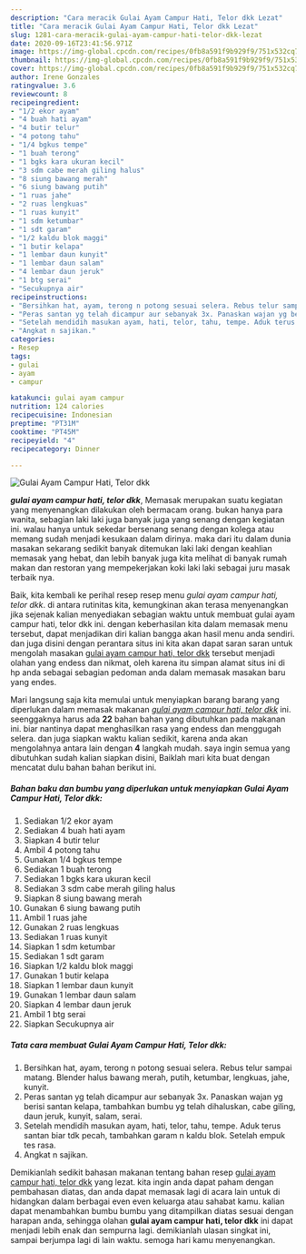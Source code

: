 ```yaml
---
description: "Cara meracik Gulai Ayam Campur Hati, Telor dkk Lezat"
title: "Cara meracik Gulai Ayam Campur Hati, Telor dkk Lezat"
slug: 1281-cara-meracik-gulai-ayam-campur-hati-telor-dkk-lezat
date: 2020-09-16T23:41:56.971Z
image: https://img-global.cpcdn.com/recipes/0fb8a591f9b929f9/751x532cq70/gulai-ayam-campur-hati-telor-dkk-foto-resep-utama.jpg
thumbnail: https://img-global.cpcdn.com/recipes/0fb8a591f9b929f9/751x532cq70/gulai-ayam-campur-hati-telor-dkk-foto-resep-utama.jpg
cover: https://img-global.cpcdn.com/recipes/0fb8a591f9b929f9/751x532cq70/gulai-ayam-campur-hati-telor-dkk-foto-resep-utama.jpg
author: Irene Gonzales
ratingvalue: 3.6
reviewcount: 8
recipeingredient:
- "1/2 ekor ayam"
- "4 buah hati ayam"
- "4 butir telur"
- "4 potong tahu"
- "1/4 bgkus tempe"
- "1 buah terong"
- "1 bgks kara ukuran kecil"
- "3 sdm cabe merah giling halus"
- "8 siung bawang merah"
- "6 siung bawang putih"
- "1 ruas jahe"
- "2 ruas lengkuas"
- "1 ruas kunyit"
- "1 sdm ketumbar"
- "1 sdt garam"
- "1/2 kaldu blok maggi"
- "1 butir kelapa"
- "1 lembar daun kunyit"
- "1 lembar daun salam"
- "4 lembar daun jeruk"
- "1 btg serai"
- "Secukupnya air"
recipeinstructions:
- "Bersihkan hat, ayam, terong n potong sesuai selera. Rebus telur sampai matang. Blender halus bawang merah, putih, ketumbar, lengkuas, jahe, kunyit."
- "Peras santan yg telah dicampur aur sebanyak 3x. Panaskan wajan yg berisi santan kelapa, tambahkan bumbu yg telah dihaluskan, cabe giling, daun jeruk, kunyit, salam, serai."
- "Setelah mendidih masukan ayam, hati, telor, tahu, tempe. Aduk terus santan biar tdk pecah, tambahkan garam n kaldu blok. Setelah empuk tes rasa."
- "Angkat n sajikan."
categories:
- Resep
tags:
- gulai
- ayam
- campur

katakunci: gulai ayam campur 
nutrition: 124 calories
recipecuisine: Indonesian
preptime: "PT31M"
cooktime: "PT45M"
recipeyield: "4"
recipecategory: Dinner

---
```



![Gulai Ayam Campur Hati, Telor dkk](https://img-global.cpcdn.com/recipes/0fb8a591f9b929f9/751x532cq70/gulai-ayam-campur-hati-telor-dkk-foto-resep-utama.jpg)

<b><i>gulai ayam campur hati, telor dkk</i></b>, Memasak merupakan suatu kegiatan yang menyenangkan dilakukan oleh bermacam orang. bukan hanya para wanita, sebagian laki laki juga banyak juga yang senang dengan kegiatan ini. walau hanya untuk sekedar bersenang senang dengan kolega atau memang sudah menjadi kesukaan dalam dirinya. maka dari itu dalam dunia masakan sekarang sedikit banyak ditemukan laki laki dengan keahlian memasak yang hebat, dan lebih banyak juga kita melihat di banyak rumah makan dan restoran yang mempekerjakan koki laki laki sebagai juru masak terbaik nya.

Baik, kita kembali ke perihal resep resep menu <i>gulai ayam campur hati, telor dkk</i>. di antara rutinitas kita, kemungkinan akan terasa menyenangkan jika sejenak kalian menyediakan sebagian waktu untuk membuat gulai ayam campur hati, telor dkk ini. dengan keberhasilan kita dalam memasak menu tersebut, dapat menjadikan diri kalian bangga akan hasil menu anda sendiri. dan juga disini dengan perantara situs ini kita akan dapat saran saran untuk mengolah masakan <u>gulai ayam campur hati, telor dkk</u> tersebut menjadi olahan yang endess dan nikmat, oleh karena itu simpan alamat situs ini di hp anda sebagai sebagian pedoman anda dalam memasak masakan baru yang endes.




Mari langsung saja kita memulai untuk menyiapkan barang barang yang diperlukan dalam memasak makanan <u><i>gulai ayam campur hati, telor dkk</i></u> ini. seenggaknya harus ada <b>22</b> bahan bahan yang dibutuhkan pada makanan ini. biar nantinya dapat menghasilkan rasa yang endess dan menggugah selera. dan juga siapkan waktu kalian sedikit, karena anda akan mengolahnya antara lain dengan <b>4</b> langkah mudah. saya ingin semua yang dibutuhkan sudah kalian siapkan disini, Baiklah mari kita buat dengan mencatat dulu bahan bahan berikut ini.

<!--inarticleads1-->

##### Bahan baku dan bumbu yang diperlukan untuk menyiapkan Gulai Ayam Campur Hati, Telor dkk:

1. Sediakan 1/2 ekor ayam
1. Sediakan 4 buah hati ayam
1. Siapkan 4 butir telur
1. Ambil 4 potong tahu
1. Gunakan 1/4 bgkus tempe
1. Sediakan 1 buah terong
1. Sediakan 1 bgks kara ukuran kecil
1. Sediakan 3 sdm cabe merah giling halus
1. Siapkan 8 siung bawang merah
1. Gunakan 6 siung bawang putih
1. Ambil 1 ruas jahe
1. Gunakan 2 ruas lengkuas
1. Sediakan 1 ruas kunyit
1. Siapkan 1 sdm ketumbar
1. Sediakan 1 sdt garam
1. Siapkan 1/2 kaldu blok maggi
1. Gunakan 1 butir kelapa
1. Siapkan 1 lembar daun kunyit
1. Gunakan 1 lembar daun salam
1. Siapkan 4 lembar daun jeruk
1. Ambil 1 btg serai
1. Siapkan Secukupnya air




<!--inarticleads2-->

##### Tata cara membuat Gulai Ayam Campur Hati, Telor dkk:

1. Bersihkan hat, ayam, terong n potong sesuai selera. Rebus telur sampai matang. Blender halus bawang merah, putih, ketumbar, lengkuas, jahe, kunyit.
1. Peras santan yg telah dicampur aur sebanyak 3x. Panaskan wajan yg berisi santan kelapa, tambahkan bumbu yg telah dihaluskan, cabe giling, daun jeruk, kunyit, salam, serai.
1. Setelah mendidih masukan ayam, hati, telor, tahu, tempe. Aduk terus santan biar tdk pecah, tambahkan garam n kaldu blok. Setelah empuk tes rasa.
1. Angkat n sajikan.




Demikianlah sedikit bahasan makanan tentang bahan resep <u>gulai ayam campur hati, telor dkk</u> yang lezat. kita ingin anda dapat paham dengan pembahasan diatas, dan anda dapat memasak lagi di acara lain untuk di hidangkan dalam berbagai even even keluarga atau sahabat kamu. kalian dapat menambahkan bumbu bumbu yang ditampilkan diatas sesuai dengan harapan anda, sehingga olahan <b>gulai ayam campur hati, telor dkk</b> ini dapat menjadi lebih enak dan sempurna lagi. demikianlah ulasan singkat ini, sampai berjumpa lagi di lain waktu. semoga hari kamu menyenangkan.
